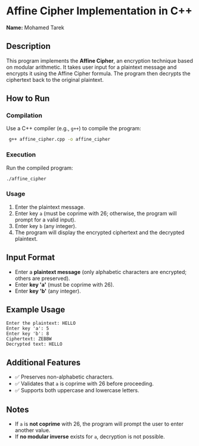 # Affine Cipher Implementation in C++

**Name:**  Mohamed Tarek

## Description

This program implements the **Affine Cipher**, an encryption technique based on modular arithmetic. It takes user input for a plaintext message and encrypts it using the Affine Cipher formula. The program then decrypts the ciphertext back to the original plaintext.

## How to Run

### Compilation

Use a C++ compiler (e.g., `g++`) to compile the program:

```sh
 g++ affine_cipher.cpp -o affine_cipher

```

### Execution

Run the compiled program:

```sh
./affine_cipher

```

### Usage

1.  Enter the plaintext message.
2.  Enter key `a` (must be coprime with 26; otherwise, the program will prompt for a valid input).
3.  Enter key `b` (any integer).
4.  The program will display the encrypted ciphertext and the decrypted plaintext.

## Input Format

-   Enter a **plaintext message** (only alphabetic characters are encrypted; others are preserved).
-   Enter **key 'a'** (must be coprime with 26).
-   Enter **key 'b'** (any integer).

## Example Usage

```
Enter the plaintext: HELLO
Enter key 'a': 5
Enter key 'b': 8
Ciphertext: ZEBBW
Decrypted text: HELLO

```

## Additional Features

-   ✅ Preserves non-alphabetic characters.
-   ✅ Validates that `a` is coprime with 26 before proceeding.
-   ✅ Supports both uppercase and lowercase letters.

## Notes

-   If `a` is **not coprime** with 26, the program will prompt the user to enter another value.
-   If **no modular inverse** exists for `a`, decryption is not possible.

